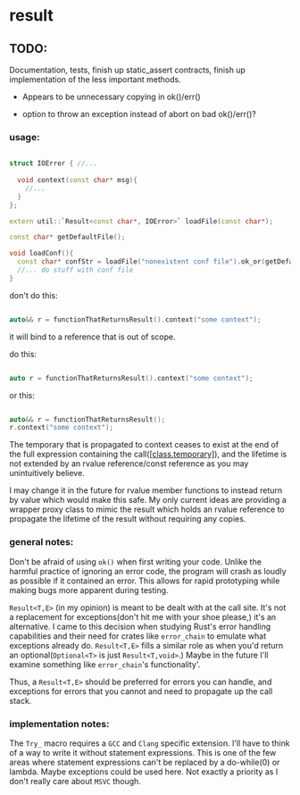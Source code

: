 # result


## TODO:

Documentation, tests, finish up static_assert contracts, finish up
implementation of the less important methods.

* Appears to be unnecessary copying in ok()/err() 

* option to throw an exception instead of abort on bad ok()/err()?


### usage:

```cpp

struct IOError { //...
  
  void context(const char* msg){
    //...
  }
};

extern util::`Result<const char*, IOError>` loadFile(const char*);

const char* getDefaultFile();

void loadConf(){
  const char* confStr = loadFile("nonexistent conf file").ok_or(getDefaultFile());
  //... do stuff with conf file
}

```

don't do this:

```cpp

auto&& r = functionThatReturnsResult().context("some context");

```

it will bind to a reference that is out of scope.

do this:

```cpp

auto r = functionThatReturnsResult().context("some context");

```

or this:

```cpp

auto&& r = functionThatReturnsResult();
r.context("some context");

```

The temporary that is propagated to context ceases to exist at the end of the
full expression containing the call([[class.temporary\]][u1]), and the lifetime
is not extended by an rvalue reference/const reference as you may unintuitively
believe.

I may change it in the future for rvalue member functions to instead return by
value which would make this safe. My only current ideas are providing a wrapper
proxy class to mimic the result which holds an rvalue reference to propagate the
lifetime of the result without requiring any copies.

### general notes:

Don't be afraid of using `ok()` when first writing your code. Unlike the harmful
practice of ignoring an error code, the program will crash as loudly as possible
if it contained an error. This allows for rapid prototyping while making bugs
  more apparent during testing.

`Result<T,E>` (in my opinion) is meant to be dealt with at the call site. It's not
a replacement for exceptions(don't hit me with your shoe please,) it's an
alternative. I came to this decision when studying Rust's error handling
capabilities and their need for crates like `error_chain` to emulate what
exceptions already do. `Result<T,E>` fills a similar role as when you'd return
an optional(`Optional<T>` is just `Result<T,void>`.) Maybe in the future I'll
examine something like `error_chain`'s functionality'.  

Thus, a `Result<T,E>` should be preferred for errors you can handle, and
exceptions for errors that you cannot and need to propagate up the call stack.


### implementation notes:

The `Try_` macro requires a `GCC` and `Clang` specific extension. I'll have to
think of a way to write it without statement expressions. This is one of the few
areas where statement expressions can't be replaced by a do-while(0) or lambda.
Maybe exceptions could be used here.  Not exactly a priority as I don't really
care about `MSVC` though.

[u1]: http://eel.is/c++draft/class.temporary#6
